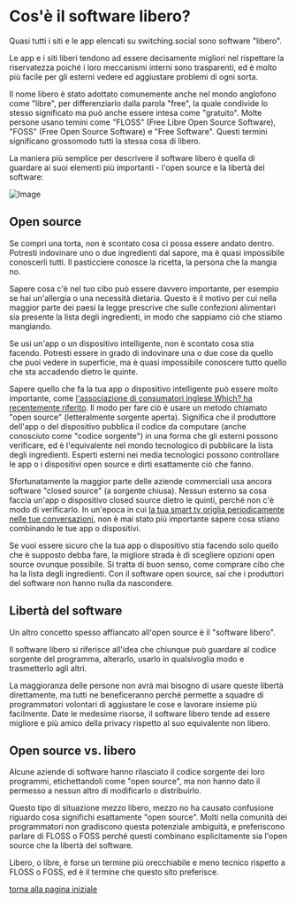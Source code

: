 # Cos'è il software libero?

Quasi tutti i siti e le app elencati su switching.social sono software "libero". 

Le app e i siti liberi tendono ad essere decisamente migliori nel rispettare la 
riservatezza poiché i loro meccanismi interni sono trasparenti, ed è molto più facile 
per gli esterni vedere ed aggiustare problemi di ogni sorta. 

Il nome libero è stato adottato comunemente anche nel mondo anglofono come "libre", per 
differenziarlo dalla parola "free", la quale condivide lo stesso significato ma può anche 
essere intesa come "gratuito". 
Molte persone usano temini come "FLOSS" (Free Libre Open Source Software), 
"FOSS" (Free Open Source Software) e "Free Software". Questi termini significano 
grossomodo tutti la stessa cosa di libero. 

La maniera più semplice per descrivere il software libero è quella di guardare ai suoi 
elementi più importanti - l'open source e la libertà del software: 

![Image](https://upload.wikimedia.org/wikipedia/commons/thumb/f/f7/Birthday_cake_-_sachertorte_and_coloured_candies.jpg/291px-Birthday_cake_-_sachertorte_and_coloured_candies.jpg)

## Open source

Se compri una torta, non è scontato cosa ci possa essere andato dentro. 
Potresti indovinare uno o due ingredienti dal sapore, ma è quasi impossibile 
conoscerli tutti. Il pasticciere conosce la ricetta, la persona che la mangia no. 

Sapere cosa c'è nel tuo cibo può essere davvero importante, per esempio se hai un'allergia 
o una necessità dietaria. Questo è il motivo per cui nella maggior parte dei paesi la legge 
prescrive che sulle confezioni alimentari sia presente la lista degli ingredienti, 
in modo che sappiamo ciò che stiamo mangiando. 

Se usi un'app o un dispositivo intelligente, non è scontato cosa stia facendo. 
Potresti essere in grado di indovinare una o due cose da quello che puoi vedere in 
superficie, ma è quasi impossibile conoscere tutto quello che sta accadendo dietro le quinte. 

Sapere quello che fa la tua app o dispositivo intelligente può essere molto importante, 
come [l'associazione di consumatori inglese Which? ha recentemente riferito](https://www.theguardian.com/technology/2018/jun/01/uk-homes-vulnerable-to-staggering-level-of-corporate-surveillance). 
Il modo per fare ciò è usare un metodo chiamato "open source" (letteralmente sorgente aperta). 
Significa che il produttore dell'app o del dispositivo pubblica il codice da computare 
(anche conosciuto come "codice sorgente") in una forma che gli esterni possono verificare, 
ed è l'equivalente nel mondo tecnologico di pubblicare la lista degli ingredienti. 
Esperti esterni nei media tecnologici possono controllare le app o i dispositivi 
open source e dirti esattamente ciò che fanno. 

Sfortunatamente la maggior parte delle aziende commerciali usa ancora software 
"closed source" (a sorgente chiusa). Nessun esterno sa cosa faccia un'app o dispositivo 
closed source dietro le quinti, perché non c'è modo di verificarlo. In un'epoca in cui 
[la tua smart tv origlia periodicamente nelle tue conversazioni](https://money.cnn.com/2015/02/09/technology/security/samsung-smart-tv-privacy/), 
non è mai stato più importante sapere cosa stiano combinando le tue app o dispositivi. 

Se vuoi essere sicuro che la tua app o dispositivo stia facendo solo quello che è 
supposto debba fare, la migliore strada è di scegliere opzioni open source ovunque 
possibile. Si tratta di buon senso, come comprare cibo che ha la lista degli ingredienti. 
Con il software open source, sai che i produttori del software non hanno nulla da nascondere. 

## Libertà del software

Un altro concetto spesso affiancato all'open source è il "software libero". 

Il software libero si riferisce all'idea che chiunque può guardare al codice sorgente 
del programma, alterarlo, usarlo in qualsivoglia modo e trasmetterlo agli altri. 

La maggioranza delle persone non avrà mai bisogno di usare queste libertà direttamente, 
ma tutti ne beneficeranno perché permette a squadre di programmatori volontari di 
aggiustare le cose e lavorare insieme più facilmente. Date le medesime risorse, il 
software libero tende ad essere migliore e più amico della privacy rispetto al suo 
equivalente non libero. 

## Open source vs. libero

Alcune aziende di software hanno rilasciato il codice sorgente dei loro programmi, 
etichettandoli come "open source", ma non hanno dato il permesso a nessun altro di 
modificarlo o distribuirlo. 

Questo tipo di situazione mezzo libero, mezzo no ha causato confusione riguardo cosa 
significhi esattamente "open source". Molti nella comunità dei programmatori non 
gradiscono questa potenziale ambiguità, e preferiscono parlare di FLOSS o FOSS perché 
questi combinano esplicitamente sia l'open source che la libertà del software. 

Libero, o libre, è forse un termine più orecchiabile e meno tecnico rispetto a FLOSS o 
FOSS, ed è il termine che questo sito preferisce. 

[torna alla pagina iniziale](index)
